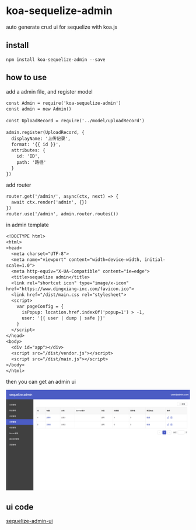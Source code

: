 # koa-sequelize-admin

auto generate crud ui for sequelize with koa.js

## install

```
npm install koa-sequelize-admin --save
```

## how to use

add a admin file, and register model

```
const Admin = require('koa-sequelize-admin')
const admin = new Admin()

const UploadRecord = require('../model/uploadRecord')

admin.register(UploadRecord, {
  displayName: '上传记录',
  format: '{{ id }}',
  attributes: {
    id: 'ID',
    path: '路径'
  }
})
```

add router

```
router.get('/admin/', async(ctx, next) => {
  await ctx.render('admin', {})
})
router.use('/admin', admin.router.routes())
```

in admin template

```
<!DOCTYPE html>
<html>
<head>
  <meta charset="UTF-8">
  <meta name="viewport" content="width=device-width, initial-scale=1.0">
  <meta http-equiv="X-UA-Compatible" content="ie=edge">
  <title>sequelize admin</title>
  <link rel="shortcut icon" type="image/x-icon" href="https://www.dingxiang-inc.com/favicon.ico">
  <link href="/dist/main.css rel="stylesheet">
  <script>
    var pageConfig = {
      isPopup: location.href.indexOf('popup=1') > -1,
      user: '{{ user | dump | safe }}'
    }
  </script>
</head>
<body>
  <div id="app"></div>
  <script src="/dist/vendor.js"></script>
  <script src="/dist/main.js"></script>
</body>
</html>
```

then you can get an admin ui

![screenshot](./screenshot.png)

## ui code

[sequelize-admin-ui](https://github.com/zenxds/sequelize-admin-ui)